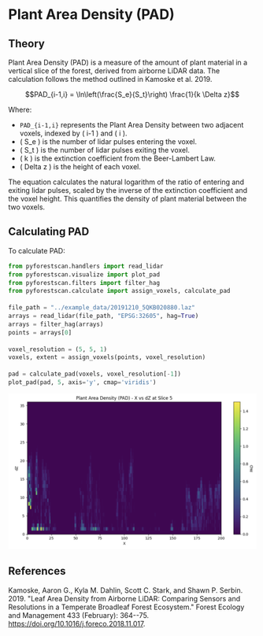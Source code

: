 # Plant Area Density (PAD)

## Theory

Plant Area Density (PAD) is a measure of the amount of plant material in a vertical slice of the forest, derived from airborne LiDAR data. The calculation follows the method outlined in Kamoske et al. 2019.

$$PAD_{i-1,i} = \ln\left(\frac{S_e}{S_t}\right) \frac{1}{k \Delta z}$$

Where:

-   `PAD_{i-1,i}` represents the Plant Area Density between two adjacent
    voxels, indexed by ( i-1 ) and ( i ).
-   ( S_e ) is the number of lidar pulses entering the voxel.
-   ( S_t ) is the number of lidar pulses exiting the voxel.
-   ( k ) is the extinction coefficient from the Beer-Lambert Law.
-   ( Delta z ) is the height of each voxel.

The equation calculates the natural logarithm of the ratio of entering and exiting lidar pulses, scaled by the inverse of the extinction coefficient and the voxel height. This quantifies the density of plant material between the two voxels.

## Calculating PAD

To calculate PAD:

```python
from pyforestscan.handlers import read_lidar
from pyforestscan.visualize import plot_pad
from pyforestscan.filters import filter_hag
from pyforestscan.calculate import assign_voxels, calculate_pad

file_path = "../example_data/20191210_5QKB020880.laz"
arrays = read_lidar(file_path, "EPSG:32605", hag=True)
arrays = filter_hag(arrays)
points = arrays[0]

voxel_resolution = (5, 5, 1) 
voxels, extent = assign_voxels(points, voxel_resolution)

pad = calculate_pad(voxels, voxel_resolution[-1])
plot_pad(pad, 5, axis='y', cmap='viridis')
```

![pad.png](../../images/pad.png)

## References

Kamoske, Aaron G., Kyla M. Dahlin, Scott C. Stark, and Shawn P. Serbin.
2019. "Leaf Area Density from Airborne LiDAR: Comparing Sensors and
Resolutions in a Temperate Broadleaf Forest Ecosystem." Forest Ecology
and Management 433 (February): 364--75.
<https://doi.org/10.1016/j.foreco.2018.11.017>.
